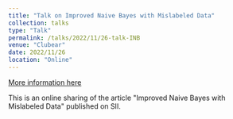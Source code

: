 ```yaml
---
title: "Talk on Improved Naive Bayes with Mislabeled Data"
collection: talks
type: "Talk"
permalink: /talks/2022/11/26-talk-INB
venue: "Clubear"
date: 2022/11/26
location: "Online"
---
```


[More information here](https://www.bilibili.com/video/BV1mS421A7Ho/?share_source=copy_web&vd_source=47589a897f88b176db158225dfea15c0)

This is an online sharing of the article &quot;Improved Naive Bayes with Mislabeled Data&quot; published on SII.
